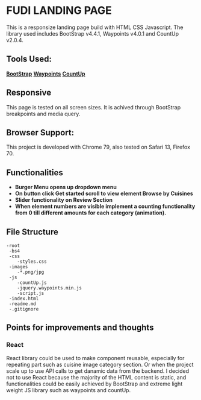 # FUDI LANDING PAGE

This is a responsize landing page build with HTML CSS Javascript. The library used includes BootStrap v4.4.1,
Waypoints v4.0.1 and CountUp v2.0.4.

## Tools Used:

**[BootStrap](https://getbootstrap.com/)**
**[Waypoints](http://imakewebthings.com/waypoints/)**
**[CountUp](https://inorganik.github.io/countUp.js/)**

## Responsive

This page is tested on all screen sizes. It is achived through BootStrap breakpoints and media query.

## Browser Support:

This project is developed with Chrome 79, also tested on Safari 13, Firefox 70.

## Functionalities

- **Burger Menu opens up dropdown menu**
- **On button click Get started scroll to view element Browse by Cuisines**
- **Slider functionality on Review Section**
- **When element numbers are visible implement a counting functionality from 0 till different amounts for each category (animation).**

## File Structure

```
-root
 -bs4
 -css
    -styles.css
 -images
    -*.png/jpg
 -js
    -countUp.js
    -jquery.waypoints.min.js
    -script.js
 -index.html
 -readme.md
 -.gitignore
```

## Points for improvements and thoughts

### React

React library could be used to make component reusable, especially for repeating part such as cuisine image category section. Or when the project scale up to use API calls to get danamic data from the backend.
I decided not to use React because the majority of the HTML content is static, and functionalities could be easily achieved by BootStrap and extreme light weight JS library such as waypoints and countUp.
